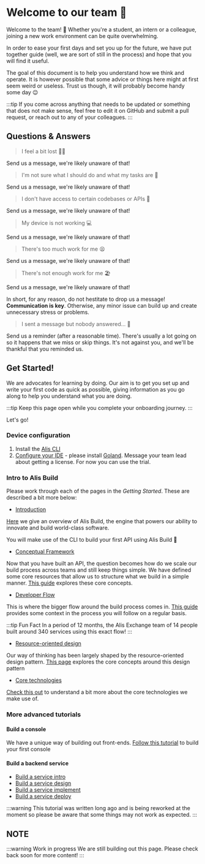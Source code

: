 # Welcome to our team 👋

Welcome to the team! 🎉 Whether you're a student, an intern or a colleague,
joining a new work environment can be quite overwhelming.

In order to ease your first days and set you up for the future,
we have put together guide (well, we are sort of still in the process) and
hope that you will find it useful.

The goal of this document is to help you understand how we think and operate. It is however possible that
some advice or things here might at first seem weird or useless.
Trust us though, it will probably become handy some day 😉

:::tip
If you come across anything that needs to be updated or something that does not make sense,
feel free to edit it on GitHub and submit a pull request, or reach out to any of your colleagues.
:::


## Questions & Answers
> I feel a bit lost 🤷‍♂️

Send us a message, we're likely unaware of that!

> I'm not sure what I should do and what my tasks are 👀

Send us a message, we're likely unaware of that!

> I don't have access to certain codebases or APIs 🔐

Send us a message, we're likely unaware of that!

> My device is not working 💻

Send us a message, we're likely unaware of that!

> There's too much work for me 😫

Send us a message, we're likely unaware of that!

> There's not enough work for me 🏖️

Send us a message, we're likely unaware of that!

In short, for any reason, do not hestitate to drop us a message! **Communication is key**.
Otherwise, any minor issue can build up and create unnecessary stress or problems.

>I sent a message but nobody answered... 💬

Send us a reminder (after a reasonable time). There's usually a lot going on so it happens
that we miss or skip things. It's not against you, and we'll be thankful that you reminded us.

## Get Started!

We are advocates for learning by doing. Our aim is to get you set up and write your first code
as quick as possible, giving information as you go along to help you understand what you are doing.

:::tip
Keep this page open while you complete your onboarding journey.
:::

Let's go!

### Device configuration

1. Install the [Alis CLI](command-line-interface.md)
2. [Configure your IDE](/guides/how-to-guides/configure-your-IDE) - please install [Goland](https://www.jetbrains.com/go/download/). Message your team lead about getting a license. For now you can use the trial.

### Intro to Alis Build

Please work through each of the pages in the _Getting Started_. These are described a bit more below:

- [Introduction](introduction.md)

[Here](introduction.md) we give an overview of Alis Build, the engine that powers our ability to innovate and build
world-class software.

You will make use of the CLI to build your first API using Alis Build 🎉

- [Conceptual Framework](conceptual-framework.md)

Now that you have built an API, the question becomes how do we scale our build process across
teams and still keep things simple. We have defined some core resources that allow us to structure
what we build in a simple manner. [This guide](conceptual-framework.md) explores these core concepts.

- [Developer Flow](developer-flow.md)

This is where the bigger flow around the build process comes
in. [This guide](developer-flow.md) provides some context in the process you will follow on a regular basis.

:::tip Fun Fact
In a period of 12 months, the Alis Exchange team of 14 people built around 340 services using
this exact flow!
:::

- [Resource-oriented design](/guides/references/resource-oriented-design)

Our way of thinking has been largely shaped by the resource-oriented design pattern. [This page](/guides/references/resource-oriented-design) explores
the core concepts around this design pattern

- [Core technologies](/guides/references/core-technologies)

[Check this out](/guides/references/core-technologies) to understand a bit more about the core technologies we make use of.

### More advanced tutorials

#### Build a console

We have a unique way of building out front-ends. [Follow this tutorial](http://localhost:5173/guides/how-to-guides/build-your-first-console.html) to build your first console

#### Build a backend service
- [Build a service intro](/guides/how-to-guides/build-a-service/overview)
- [Build a service design](/guides/how-to-guides/build-a-service/overview)
- [Build a service implement](/guides/how-to-guides/build-a-service/overview)
- [Build a service deploy](/guides/how-to-guides/build-a-service/overview)

:::warning
This tutorial was written long ago and is being reworked at the moment so please
be aware that some things may not work as expected.
:::

## NOTE

:::warning Work in progress
We are still building out this page. Please check back soon for more content!
:::
